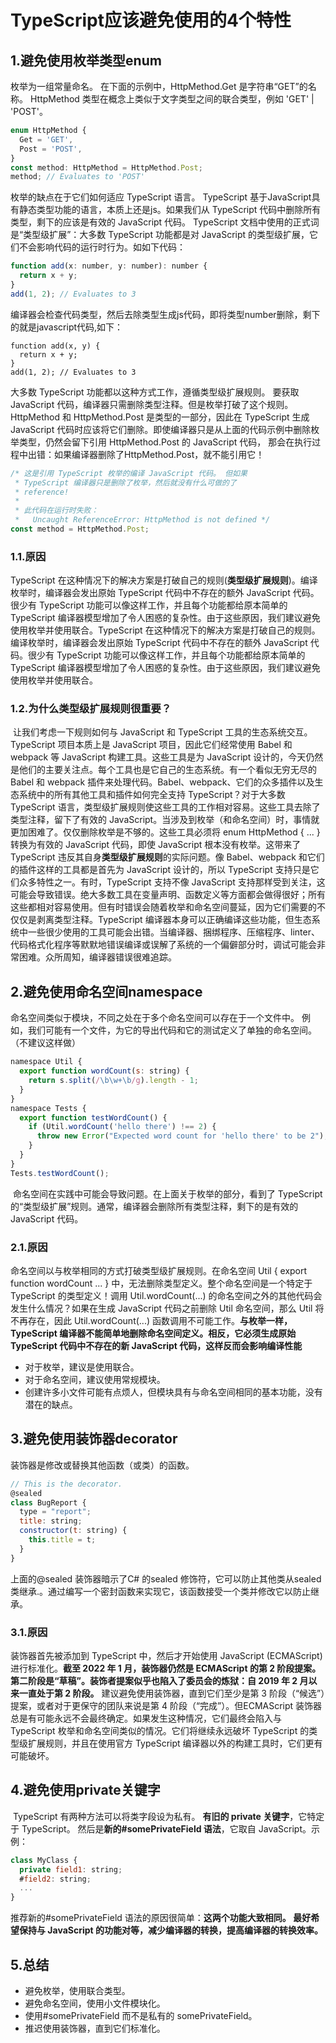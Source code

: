 # TypeScript应该避免使用的4个特性

## 1.避免使用枚举类型enum

枚举为一组常量命名。 在下面的示例中，HttpMethod.Get 是字符串“GET”的名称。 HttpMethod 类型在概念上类似于文字类型之间的联合类型，例如 'GET' | 'POST'。

```js
enum HttpMethod {
  Get = 'GET',
  Post = 'POST',
}
const method: HttpMethod = HttpMethod.Post;
method; // Evaluates to 'POST'

```

枚举的缺点在于它们如何适应 TypeScript 语言。 TypeScript 基于JavaScript具有静态类型功能的语言，本质上还是js。如果我们从 TypeScript 代码中删除所有类型，剩下的应该是有效的 JavaScript 代码。 TypeScript 文档中使用的正式词是“类型级扩展”：大多数 TypeScript 功能都是对 JavaScript 的类型级扩展，它们不会影响代码的运行时行为。如如下代码：

```js
function add(x: number, y: number): number {
  return x + y;
}
add(1, 2); // Evaluates to 3

```

编译器会检查代码类型，然后去除类型生成js代码，即将类型number删除，剩下的就是javascript代码,如下：

```
function add(x, y) {
  return x + y;
}
add(1, 2); // Evaluates to 3

```

大多数 TypeScript 功能都以这种方式工作，遵循类型级扩展规则。 要获取 JavaScript 代码，编译器只需删除类型注释。但是枚举打破了这个规则。 HttpMethod 和 HttpMethod.Post 是类型的一部分，因此在 TypeScript 生成 JavaScript 代码时应该将它们删除。即使编译器只是从上面的代码示例中删除枚举类型，仍然会留下引用 HttpMethod.Post 的 JavaScript 代码， 那会在执行过程中出错：如果编译器删除了HttpMethod.Post，就不能引用它！

```js
/* 这是引用 TypeScript 枚举的编译 JavaScript 代码。 但如果
 * TypeScript 编译器只是删除了枚举，然后就没有什么可做的了
 * reference!
 *
 * 此代码在运行时失败：
 *   Uncaught ReferenceError: HttpMethod is not defined */
const method = HttpMethod.Post;

```

### 1.1.原因

TypeScript 在这种情况下的解决方案是打破自己的规则(**类型级扩展规则**)。编译枚举时，编译器会发出原始 TypeScript 代码中不存在的额外 JavaScript 代码。很少有 TypeScript 功能可以像这样工作，并且每个功能都给原本简单的 TypeScript 编译器模型增加了令人困惑的复杂性。由于这些原因，我们建议避免使用枚举并使用联合。TypeScript 在这种情况下的解决方案是打破自己的规则。编译枚举时，编译器会发出原始 TypeScript 代码中不存在的额外 JavaScript 代码。很少有 TypeScript 功能可以像这样工作，并且每个功能都给原本简单的 TypeScript 编译器模型增加了令人困惑的复杂性。由于这些原因，我们建议避免使用枚举并使用联合。

### 1.2.为什么类型级扩展规则很重要？

​	让我们考虑一下规则如何与 JavaScript 和 TypeScript 工具的生态系统交互。 TypeScript 项目本质上是 JavaScript 项目，因此它们经常使用 Babel 和 webpack 等 JavaScript 构建工具。这些工具是为 JavaScript 设计的，今天仍然是他们的主要关注点。每个工具也是它自己的生态系统。有一个看似无穷无尽的 Babel 和 webpack 插件来处理代码。Babel、webpack、它们的众多插件以及生态系统中的所有其他工具和插件如何完全支持 TypeScript？对于大多数 TypeScript 语言，类型级扩展规则使这些工具的工作相对容易。这些工具去除了类型注释，留下了有效的 JavaScript。当涉及到枚举（和命名空间）时，事情就更加困难了。仅仅删除枚举是不够的。这些工具必须将 enum HttpMethod { ... } 转换为有效的 JavaScript 代码，即使 JavaScript 根本没有枚举。这带来了 TypeScript 违反其自身**类型级扩展规则**的实际问题。像 Babel、webpack 和它们的插件这样的工具都是首先为 JavaScript 设计的，所以 TypeScript 支持只是它们众多特性之一。有时，TypeScript 支持不像 JavaScript 支持那样受到关注，这可能会导致错误。绝大多数工具在变量声明、函数定义等方面都会做得很好；所有这些都相对容易使用。但有时错误会随着枚举和命名空间蔓延，因为它们需要的不仅仅是剥离类型注释。TypeScript 编译器本身可以正确编译这些功能，但生态系统中一些很少使用的工具可能会出错。当编译器、捆绑程序、压缩程序、linter、代码格式化程序等默默地错误编译或误解了系统的一个偏僻部分时，调试可能会非常困难。众所周知，编译器错误很难追踪。

## 2.避免使用命名空间namespace

命名空间类似于模块，不同之处在于多个命名空间可以存在于一个文件中。 例如，我们可能有一个文件，为它的导出代码和它的测试定义了单独的命名空间。 （不建议这样做）

```js
namespace Util {
  export function wordCount(s: string) {
    return s.split(/\b\w+\b/g).length - 1;
  }
}
namespace Tests {
  export function testWordCount() {
    if (Util.wordCount('hello there') !== 2) {
      throw new Error("Expected word count for 'hello there' to be 2");
    }
  }
}
Tests.testWordCount();

```

​	命名空间在实践中可能会导致问题。在上面关于枚举的部分，看到了 TypeScript 的“类型级扩展”规则。通常，编译器会删除所有类型注释，剩下的是有效的 JavaScript 代码。

### 2.1.原因

命名空间以与枚举相同的方式打破类型级扩展规则。在命名空间 Util { export function wordCount ... } 中，无法删除类型定义。整个命名空间是一个特定于 TypeScript 的类型定义！调用 Util.wordCount(...) 的命名空间之外的其他代码会发生什么情况？如果在生成 JavaScript 代码之前删除 Util 命名空间，那么 Util 将不再存在，因此 Util.wordCount(...) 函数调用不可能工作。**与枚举一样，TypeScript 编译器不能简单地删除命名空间定义。相反，它必须生成原始 TypeScript 代码中不存在的新 JavaScript 代码，这样反而会影响编译性能** 

- 对于枚举，建议是使用联合。
- 对于命名空间，建议使用常规模块。
- 创建许多小文件可能有点烦人，但模块具有与命名空间相同的基本功能，没有潜在的缺点。

## 3.避免使用装饰器decorator

装饰器是修改或替换其他函数（或类）的函数。

```js
// This is the decorator.
@sealed
class BugReport {
  type = "report";
  title: string;
  constructor(t: string) {
    this.title = t;
  }
}

```

上面的@sealed 装饰器暗示了C# 的sealed 修饰符，它可以防止其他类从sealed 类继承.。通过编写一个密封函数来实现它，该函数接受一个类并修改它以防止继承。

### 3.1.原因

装饰器首先被添加到 TypeScript 中，然后才开始使用 JavaScript (ECMAScript) 进行标准化。**截至 2022 年 1 月，装饰器仍然是 ECMAScript 的第 2 阶段提案。第二阶段是“草稿”。装饰者提案似乎也陷入了委员会的炼狱：自 2019 年 2 月以来一直处于第 2 阶段。** 建议避免使用装饰器，直到它们至少是第 3 阶段（“候选”）提案，或者对于更保守的团队来说是第 4 阶段（“完成”）。但ECMAScript 装饰器总是有可能永远不会最终确定。如果发生这种情况，它们最终会陷入与 TypeScript 枚举和命名空间类似的情况。它们将继续永远破坏 TypeScript 的类型级扩展规则，并且在使用官方 TypeScript 编译器以外的构建工具时，它们更有可能破坏。

## 4.避免使用private关键字

​	TypeScript 有两种方法可以将类字段设为私有。 **有旧的 private 关键字**，它特定于 TypeScript。 然后是**新的#somePrivateField 语法**，它取自 JavaScript。示例：

```js
class MyClass {
  private field1: string;
  #field2: string;
  ...
}

```

推荐新的#somePrivateField 语法的原因很简单：**这两个功能大致相同。 最好希望保持与 JavaScript 的功能对等，减少编译器的转换，提高编译器的转换效率。**

## 5.总结

- 避免枚举，使用联合类型。
- 避免命名空间，使用小文件模块化。
- 使用#somePrivateField 而不是私有的 somePrivateField。
- 推迟使用装饰器，直到它们标准化。